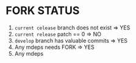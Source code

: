 
# FORK STATUS

1) `current celease` branch does not exist => YES
2) `current release` patch == 0 => NO
3) `develop` branch has valuable commits => YES
4) Any mdeps needs FORK => YES
5) Any mdeps
